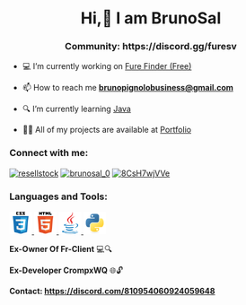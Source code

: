 <h1 align="center">Hi,👋 I am BrunoSal</h1>
<h3 align="center">Community: https://discord.gg/furesv</h3>

- 💻 I’m currently working on [Fure Finder (Free)](https://www.furesq.es/)

- 📫 How to reach me **brunopignolobusiness@gmail.com**

- 🔍 I’m currently learning [Java](https://www.java.com/es/)

- 👨‍💻 All of my projects are available at [Portfolio](https://portfolio-brunosal.vercel.app/)

<h3 align="left">Connect with me:</h3>
<p align="left">
<a href="https://twitter.com/resellstock" target="blank"><img align="center" src="https://raw.githubusercontent.com/rahuldkjain/github-profile-readme-generator/master/src/images/icons/Social/twitter.svg" alt="resellstock" height="30" width="40" /></a>
<a href="https://www.youtube.com/c/brunosal_0" target="blank"><img align="center" src="https://raw.githubusercontent.com/rahuldkjain/github-profile-readme-generator/master/src/images/icons/Social/youtube.svg" alt="brunosal_0" height="30" width="40" /></a>
<a href="https://discord.gg/8CsH7wjVVe" target="blank"><img align="center" src="https://raw.githubusercontent.com/rahuldkjain/github-profile-readme-generator/master/src/images/icons/Social/discord.svg" alt="8CsH7wjVVe" height="30" width="40" /></a>
</p>

<h3 align="left">Languages and Tools:</h3>
<p align="left"> <a href="https://www.w3schools.com/css/" target="_blank" rel="noreferrer"> <img src="https://raw.githubusercontent.com/devicons/devicon/master/icons/css3/css3-original-wordmark.svg" alt="css3" width="40" height="40"/> </a> <a href="https://www.w3.org/html/" target="_blank" rel="noreferrer"> <img src="https://raw.githubusercontent.com/devicons/devicon/master/icons/html5/html5-original-wordmark.svg" alt="html5" width="40" height="40"/> </a> <a href="https://www.java.com" target="_blank" rel="noreferrer"> <img src="https://raw.githubusercontent.com/devicons/devicon/master/icons/java/java-original.svg" alt="java" width="40" height="40"/> </a> <a href="https://python.org" target="_blank" rel="noreferrer"> <img src="https://raw.githubusercontent.com/devicons/devicon/master/icons/python/python-original.svg" alt="python" width="40" height="40"/> </a> </p>

**Ex-Owner Of Fr-Client** 💻🔍

**Ex-Developer CrompxWQ** 🌐🔓

**Contact: https://discord.com/810954060924059648**

